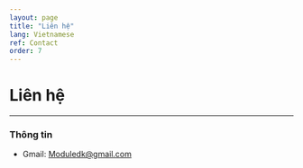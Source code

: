 ```yaml
---
layout: page
title: "Liên hệ"
lang: Vietnamese
ref: Contact
order: 7
---
```

# Liên hệ
---

### Thông tin
* Gmail: Moduledk@gmail.com